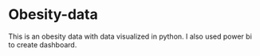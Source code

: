 # Obesity-data
This is an obesity data with data visualized in python. I also used power bi to create dashboard.
